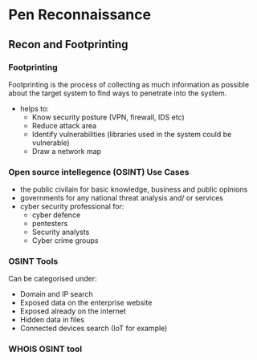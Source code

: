 # Pen Reconnaissance 
## Recon and Footprinting

### Footprinting
Footprinting is the process of collecting as much information as possible about the target system to find ways to penetrate into the system.
- helps to:
    - Know security posture (VPN, firewall, IDS etc)
    - Reduce attack area
    - Identify vulnerabilities (libraries used in the system could be vulnerable)
    - Draw a network map
    
### Open source intellegence (OSINT) Use Cases
- the public civilain for basic knowledge, business and public opinions
- governments for any national threat analysis and/ or services
- cyber security professional for:
    - cyber defence
    - pentesters
    - Security analysts
    - Cyber crime groups
### OSINT Tools
Can be categorised under:
- Domain and IP search
- Exposed data on the enterprise website
- Exposed already on the internet
- Hidden data in files
- Connected devices search (IoT for example)
### WHOIS OSINT tool